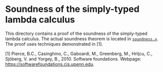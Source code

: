 # Soundness of the simply-typed lambda calculus

This directory contains a proof of the soundness of the simply-typed lambda calculus. The actual soundness theorem is located in [`soundness.v`](https://github.com/stepchowfun/proofs/blob/main/proofs/stlc/soundness.v). The proof uses techniques demonstrated in [1].

[1] Pierce, B.C., Casinghino, C., Gaboardi, M., Greenberg, M., Hriţcu, C., Sjöberg, V. and Yorgey, B., 2010. Software foundations. Webpage: https://softwarefoundations.cis.upenn.edu.
